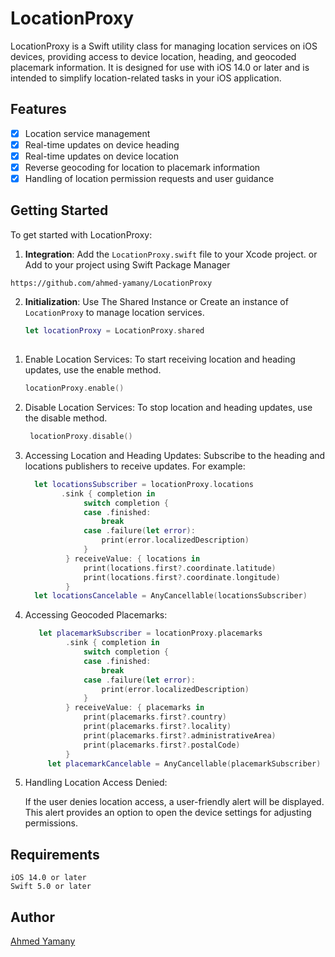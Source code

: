 # LocationProxy

LocationProxy is a Swift utility class for managing location services on iOS devices, providing access to device location, heading, and geocoded placemark information. It is designed for use with iOS 14.0 or later and is intended to simplify location-related tasks in your iOS application.

## Features

- [x] Location service management
- [x] Real-time updates on device heading
- [x] Real-time updates on device location
- [x] Reverse geocoding for location to placemark information
- [x] Handling of location permission requests and user guidance

## Getting Started

To get started with LocationProxy:

1. **Integration**: Add the `LocationProxy.swift` file to your Xcode project. or Add to your project using Swift Package Manager
```
https://github.com/ahmed-yamany/LocationProxy 
```
2. **Initialization**: Use The Shared Instance or Create an instance of `LocationProxy` to manage location services.

   ```swift
   let locationProxy = LocationProxy.shared
   ```

 ##
1. Enable Location Services: To start receiving location and heading updates, use the enable method.
   
    ```swift
    locationProxy.enable()
    ```
2. Disable Location Services: To stop location and heading updates, use the disable method.
   ```swift
    locationProxy.disable()
   ```
3. Accessing Location and Heading Updates: Subscribe to the heading and locations publishers to receive updates. For example:
   ```swift
     let locationsSubscriber = locationProxy.locations
           .sink { completion in
                switch completion {
                case .finished:
                    break
                case .failure(let error):
                    print(error.localizedDescription)
                }
            } receiveValue: { locations in
                print(locations.first?.coordinate.latitude)
                print(locations.first?.coordinate.longitude)
            }
     let locationsCancelable = AnyCancellable(locationsSubscriber)
   ```
4. Accessing Geocoded Placemarks:
   ```swift
      let placemarkSubscriber = locationProxy.placemarks
            .sink { completion in
                switch completion {
                case .finished:
                    break
                case .failure(let error):
                    print(error.localizedDescription)
                }
            } receiveValue: { placemarks in
                print(placemarks.first?.country)
                print(placemarks.first?.locality)
                print(placemarks.first?.administrativeArea)
                print(placemarks.first?.postalCode)
            }
        let placemarkCancelable = AnyCancellable(placemarkSubscriber)
   ```
5. Handling Location Access Denied:

    If the user denies location access, a user-friendly alert will be displayed. This alert provides an option to open the device settings for adjusting permissions.

## Requirements
    iOS 14.0 or later
    Swift 5.0 or later
## Author
   [Ahmed Yamany](https://www.linkedin.com/in/ahmed-yamany/) 
